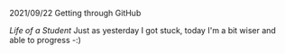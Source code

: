 2021/09/22 Getting through GitHub

_Life of a Student_
Just as yesterday I got stuck, today I'm a bit wiser and able to progress -:)
